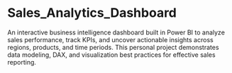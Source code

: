 # Sales_Analytics_Dashboard
An interactive business intelligence dashboard built in Power BI to analyze sales performance, track KPIs, and uncover actionable insights across regions, products, and time periods. This personal project demonstrates data modeling, DAX, and visualization best practices for effective sales reporting.
